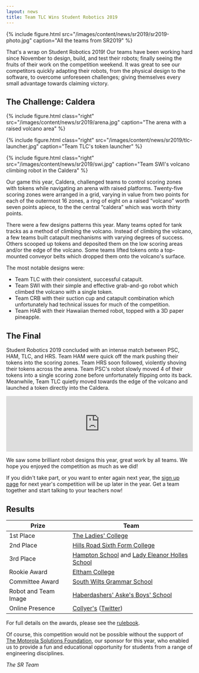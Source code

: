 ```yaml
---
layout: news
title: Team TLC Wins Student Robotics 2019
---
```


{% include figure.html
           src="/images/content/news/sr2019/sr2019-photo.jpg"
           caption="All the teams from SR2019" %}


That's a wrap on Student Robotics 2019! Our teams have been working hard since November to design, build, and test their robots; finally seeing the fruits of their work on the competition weekend. It was great to see our competitors quickly adapting their robots, from the physical design to the software, to overcome unforeseen challenges; giving themselves every small advantage towards claiming victory.

The Challenge: Caldera
----------------------

{% include figure.html
           class="right"
           src="/images/content/news/sr2019/arena.jpg"
           caption="The arena with a raised volcano area" %}

{% include figure.html
           class="right"
           src="/images/content/news/sr2019/tlc-launcher.jpg"
           caption="Team TLC's token launcher" %}

           
{% include figure.html
           class="right"
           src="/images/content/news/sr2019/swi.jpg"
           caption="Team SWI's volcano climbing robot in the Caldera" %}

Our game this year, Caldera, challenged teams to control scoring zones with tokens while navigating an arena with raised platforms. Twenty-five scoring zones were arranged in a grid, varying in value from two points for each of the outermost 16 zones, a ring of eight on a raised “volcano” worth seven points apiece, to the the central “caldera” which was worth thirty points.

There were a few designs patterns this year. Many teams opted for tank tracks as a method of climbing the volcano. Instead of climbing the volcano, a few teams built catapult mechanisms with varying degrees of success. Others scooped up tokens and deposited them on the low scoring areas and/or the edge of the volcano. Some teams lifted tokens onto a top-mounted conveyor belts which dropped them onto the volcano's surface.

The most notable designs were:

- Team TLC with their consistent, successful catapult.
- Team SWI with their simple and effective grab-and-go robot which climbed the volcano with a single token.
- Team CRB with their suction cup and catapult combination which unfortunately had technical issues for much of the competition.
- Team HAB with their Hawaiian themed robot, topped with a 3D paper pineapple.

The Final
---------

Student Robotics 2019 concluded with an intense match between PSC, HAM, TLC, and HRS. Team HAM were quick off the mark pushing their tokens into the scoring zones. Team HRS soon followed, violently shoving their tokens across the arena. Team PSC's robot slowly moved 4 of their tokens into a single scoring zone before unfortunately flipping onto its back. Meanwhile, Team TLC quietly moved towards the edge of the volcano and launched a token directly into the Caldera.

<!-- Video of Final -->
<iframe
  class="center video"
  src="https://www.youtube.com/embed/gOeP96OngE0"
  frameborder="0"
  width="100%"
  allowfullscreen
  >
</iframe>

We saw some brilliant robot designs this year, great work by all teams. We hope you enjoyed the competition as much as we did!

If you didn't take part, or you want to enter again next year, the [sign up page](/schools/how_to_enter) for next year's competition will be up later in the year. Get a team together and start talking to your teachers now!

Results
-------

|        Prize          |            Team
|-----------------------|-----------------------------------------------
| 1st Place             | [The Ladies' College](http://www.ladiescollege.com/)
| 2nd Place             | [Hills Road Sixth Form College](http://www.hillsroad.ac.uk/)
| 3rd Place             | [Hampton School](https://hamptonschool.org.uk/) and [Lady Eleanor Holles School](https://www.lehs.org.uk/)
| Rookie Award          | [Eltham College](https://www.elthamcollege.london/)
| Committee Award       | [South Wilts Grammar School](https://www.swgs.wilts.sch.uk/)
| Robot and Team Image  | [Haberdashers' Aske's Boys' School](https://www.habsboys.org.uk/)
| Online Presence       | [Collyer's](https://www.collyers.ac.uk/) ([Twitter](https://twitter.com/CollyersRobots))

For full details on the awards, please see the [rulebook](/docs/resources/2019/rulebook.pdf).

Of course, this competition would not be possible without the support of [The Motorola Solutions Foundation](https://www.motorolasolutions.com/en_us/about/company-overview/corporate-responsibility/motorola-solutions-foundation.html), our sponsor for this year, who enabled us to provide a fun and educational opportunity for students from a range of engineering disciplines. 

<!--Media
-----

Photos can be found on the Student Robotics 2019 Competition [Flickr group](http://www.flickr.com/groups/sr2019/).-->

_The SR Team_


